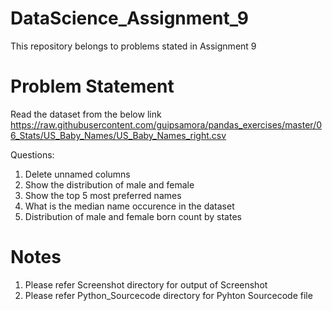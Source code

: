 # DataScience_Assignment_9
This repository belongs to problems stated in Assignment 9

# Problem Statement
Read the dataset from the below link
https://raw.githubusercontent.com/guipsamora/pandas_exercises/master/06_Stats/US_Baby_Names/US_Baby_Names_right.csv

Questions:
1. Delete unnamed columns
2. Show the distribution of male and female
3. Show the top 5 most preferred names
4. What is the median name occurence in the dataset
5. Distribution of male and female born count by states

# Notes
1. Please refer Screenshot directory for output of Screenshot 
2. Please refer Python_Sourcecode directory for Pyhton Sourcecode file


